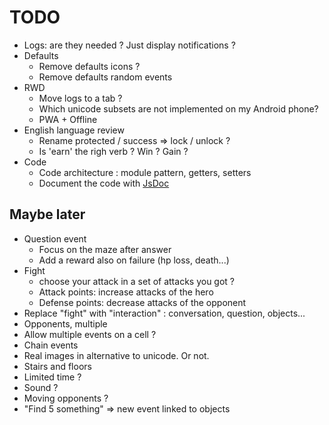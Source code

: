# TODO

- Logs: are they needed ? Just display notifications ?
- Defaults
  - Remove defaults icons ?
  - Remove defaults random events
- RWD
  - Move logs to a tab ?
  - Which unicode subsets are not implemented on my Android phone?
  - PWA + Offline
- English language review
  - Rename protected / success => lock / unlock ?
  - Is 'earn' the righ verb ? Win ? Gain ?
- Code
  - Code architecture : module pattern, getters, setters
  - Document the code with [JsDoc](https://fr.wikipedia.org/wiki/JSDoc)

## Maybe later

- Question event
  - Focus on the maze after answer
  - Add a reward also on failure (hp loss, death...)
- Fight
  - choose your attack in a set of attacks you got ?
  - Attack points: increase attacks of the hero
  - Defense points: decrease attacks of the opponent
- Replace "fight" with "interaction" : conversation, question, objects...
- Opponents, multiple
- Allow multiple events on a cell ?
- Chain events
- Real images in alternative to unicode. Or not.
- Stairs and floors
- Limited time ?
- Sound ?
- Moving opponents ?
- "Find 5 something" => new event linked to objects